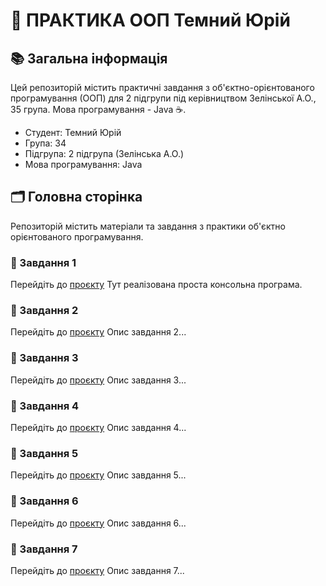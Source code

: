 # 🌟 ПРАКТИКА ООП Темний Юрій 

## 📚 Загальна інформація

Цей репозиторій містить практичні завдання з об'єктно-орієнтованого програмування (ООП) для 2 підгрупи під керівництвом Зелінської А.О., 35 група. Мова програмування - Java ☕.

- Студент: Темний Юрій
- Група: 34
- Підгрупа: 2 підгрупа (Зелінська А.О.)
- Мова програмування: Java

## 🗂️ Головна сторінка

Репозиторій містить матеріали та завдання з практики об'єктно орієнтованого програмування.

### 📝 Завдання 1
Перейдіть до [проєкту](src/task-1)
Тут реалізована проста консольна програма.

### 📝 Завдання 2
Перейдіть до [проєкту](URL)
Опис завдання 2...

### 📝 Завдання 3
Перейдіть до [проєкту](URL)
Опис завдання 3...

### 📝 Завдання 4
Перейдіть до [проєкту](URL)
Опис завдання 4...

### 📝 Завдання 5
Перейдіть до [проєкту](URL)
Опис завдання 5...

### 📝 Завдання 6
Перейдіть до [проєкту](URL)
Опис завдання 6...

### 📝 Завдання 7
Перейдіть до [проєкту](URL)
Опис завдання 7...
